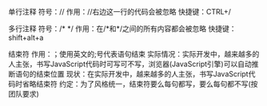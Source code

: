 单行注释
符号：//
作用：//右边这一行的代码会被忽略
快捷键：CTRL+/


多行注释
符号：/*  \*/
作用：在/\*和*/之间的所有内容都会被忽略
快捷键：shift+alt+a



结束符
作用：；使用英文的;号代表语句结束
实际情况：实际开发中，越来越多的人主张，书写JavaScript代码时可写可不写，浏览器(JavaScript引擎)可以自动推断语句的结束位置
现状：在实际开发中，越来越多的人主张，书写JavaScript代码时省略结束符
约定：为了风格统一，结束符要么每句都写，要么每句都不写(按团队要求)
